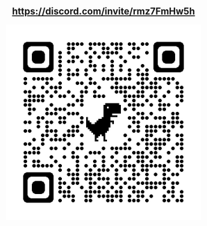<center>

## https://discord.com/invite/rmz7FmHw5h

![qrcode][qrcode]

[qrcode]:./imgs/qrcode_discord.com.png

</center>